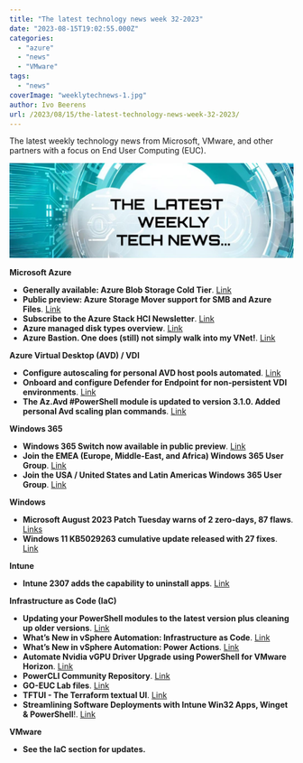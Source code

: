 ```yaml
---
title: "The latest technology news week 32-2023"
date: "2023-08-15T19:02:55.000Z"
categories: 
  - "azure"
  - "news"
  - "VMware"
tags: 
  - "news"
coverImage: "weeklytechnews-1.jpg"
author: Ivo Beerens
url: /2023/08/15/the-latest-technology-news-week-32-2023/
---
```


The latest weekly technology news from Microsoft, VMware, and other partners with a focus on End User Computing (EUC).

![newsletter](images/weeklytechnews-1.jpg)

**Microsoft Azure**

- **Generally available: Azure Blob Storage Cold Tier**. [Link](https://azure.microsoft.com/en-gb/updates/generally-available-azure-cold-storage/)
- **Public preview: Azure Storage Mover support for SMB and Azure Files**. [Link](https://azure.microsoft.com/en-us/updates/public-preview-azure-storage-mover-support-for-smb-and-azure-files/)
- **Subscribe to the Azure Stack HCI Newsletter**. [Link](https://storagespacesdirect.us19.list-manage.com/subscribe?u=b26941fc3bebfe934bd3b6189&id=190b4d5ddf)
- **Azure managed disk types overview**. [Link](https://learn.microsoft.com/en-us/azure/virtual-machines/disks-types)
- **Azure Bastion. One does (still) not simply walk into my VNet!**. [Link](https://www.youtube.com/watch?v=7YdS--Pfxyo)

**Azure Virtual Desktop (AVD) / VDI**

- **Configure autoscaling for personal AVD host pools automated**. [Link](https://www.rozemuller.com/configure-autoscaling-for-personal-avd-host-pools-automated/)
- **Onboard and configure Defender for Endpoint for non-persistent VDI environments**. [Link](https://jeffreyappel.nl/onboard-and-configure-defender-for-endpoint-for-non-persistent-vdi-environments/)
- **The Az.Avd #PowerShell module is updated to version 3.1.0. Added personal Avd scaling plan commands**. [Link](https://www.PowerShellgallery.com/packages/Az.Avd/3.1.0)

**Windows 365**

- **Windows 365 Switch now available in public preview**. [Link](https://techcommunity.microsoft.com/t5/windows-it-pro-blog/windows-365-switch-now-available-in-public-preview/ba-p/3891857)
- **Join the EMEA (Europe, Middle-East, and Africa) Windows 365 User Group**. [Link](https://www.meetup.com/nl-NL/emea-windows-365-user-group/)
- **Join the USA / United States and Latin Americas Windows 365 User Group**. [Link](https://www.meetup.com/nl-NL/us-windows-365-user-group/)

**Windows**

- **Microsoft August 2023 Patch Tuesday warns of 2 zero-days, 87 flaws**. [Links](https://www.bleepingcomputer.com/news/microsoft/microsoft-august-2023-patch-tuesday-warns-of-2-zero-days-87-flaws/)
- **Windows 11 KB5029263 cumulative update released with 27 fixes**. [Link](https://www.bleepingcomputer.com/news/microsoft/windows-11-kb5029263-cumulative-update-released-with-27-fixes/)

**Intune**

- **Intune 2307 adds the capability to uninstall apps**. [Link](https://learn.microsoft.com/en-us/mem/intune/apps/apps-add)

**Infrastructure as Code (IaC)**

- **Updating your PowerShell modules to the latest version plus cleaning up older versions**. [Link](https://PowerShellisfun.com/2022/07/11/updating-your-PowerShell-modules-to-the-latest-version-plus-cleaning-up-older-versions/)
- **What’s New in vSphere Automation: Infrastructure as Code**. [Link](https://blogs.VMware.com/vSphere/2023/08/whats-new-in-vSphere-automation-infrastructure-as-code.html?)
- **What’s New in vSphere Automation: Power Actions**. [Link](https://blogs.VMware.com/vSphere/2023/08/whats-new-vSphere-automation-power-actions-powercli.html)
- **Automate Nvidia vGPU Driver Upgrade using PowerShell for VMware Horizon**. [Link](https://techcollective.blog/automate-nvidia-vgpu-driver-upgrade-using-PowerShell-for-VMware-horizon/)
- **PowerCLI Community Repository**. [Link](https://github.com/VMware/PowerCLI-Example-Scripts)
- **GO-EUC Lab files**. [Link](https://github.com/GO-EUC/go-euc-lab)
- **TFTUI - The Terraform textual UI**. [Link](https://github.com/idoavrah/terraform-tui)
- **Streamlining Software Deployments with Intune Win32 Apps, Winget & PowerShell**!. [Link](https://github.com/jmanuelng/MEM_AppWin32_VSCode)

**VMware**

- **See the IaC section for updates.**